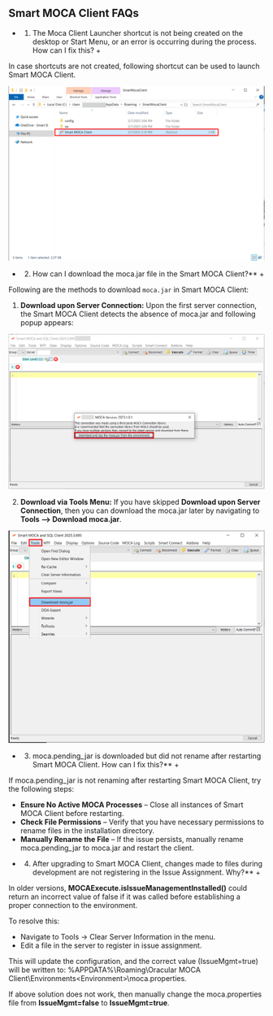 ## Smart MOCA Client FAQs

+ 1. The Moca Client Launcher shortcut is not being created on the desktop or Start Menu, or an error is occurring during the process. How can I fix this? +

In case shortcuts are not created, following shortcut can be used to launch Smart MOCA Client.

![](./.attachments/run026.png)


+ 2. How can I download the moca.jar file in the Smart MOCA Client?** +

Following are the methods to download `moca.jar` in Smart MOCA Client:

1. **Download upon Server Connection:** Upon the first server connection, the Smart MOCA Client detects the absence of moca.jar and following popup appears:

  ![](./.attachments/run015.png)

2. **Download via Tools Menu:** If you have skipped **Download upon Server Connection**, then you can download the moca.jar later by navigating to **Tools --> Download moca.jar**.

  ![](./.attachments/run021.png)

+ 3. moca.pending_jar is downloaded but did not rename after restarting Smart MOCA Client. How can I fix this?** +

If moca.pending_jar is not renaming after restarting Smart MOCA Client, try the following steps:

- **Ensure No Active MOCA Processes** – Close all instances of Smart MOCA Client before restarting.
- **Check File Permissions** – Verify that you have necessary permissions to rename files in the installation directory.
- **Manually Rename the File** – If the issue persists, manually rename moca.pending_jar to moca.jar and restart the client.

+ 4. After upgrading to Smart MOCA Client, changes made to files during development are not registering in the Issue Assignment. Why?** +

In older versions, **MOCAExecute.isIssueManagementInstalled()** could return an incorrect value of false if it was called before establishing a proper connection to the environment.

To resolve this:

- Navigate to Tools → Clear Server Information in the menu.
- Edit a file in the server to register in issue assignment.

This will update the configuration, and the correct value (IssueMgmt=true) will be written to:
%APPDATA%\Roaming\Oracular MOCA Client\Environments\<Environment>\moca.properties.

If above solution does not work, then manually change the moca.properties file from **IssueMgmt=false** to **IssueMgmt=true**.



